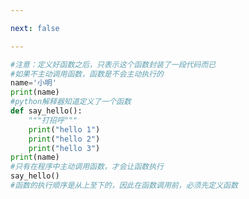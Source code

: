 ```yaml
---

next: false

---
```




<BlogInfo id="479"/>

```python
#注意：定义好函数之后，只表示这个函数封装了一段代码而已
#如果不主动调用函数，函数是不会主动执行的
name='小明'
print(name)
#python解释器知道定义了一个函数
def say_hello():
    """打招呼"""
    print("hello 1")
    print("hello 2")
    print("hello 3")
print(name)
#只有在程序中主动调用函数，才会让函数执行
say_hello()
#函数的执行顺序是从上至下的，因此在函数调用前，必须先定义函数
```



<ActionBox />
